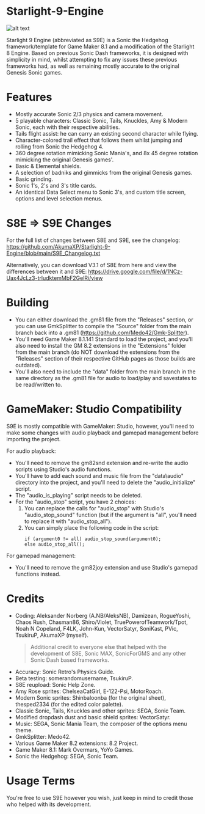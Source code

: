 # Starlight-9-Engine
![alt text](https://cdn.discordapp.com/attachments/1010298152106086540/1185522850229125211/Logo.png)

Starlight 9 Engine (abbreviated as S9E) is a Sonic the Hedgehog framework/template for Game Maker 8.1 and a modification of the Starlight 8 Engine.
Based on previous Sonic Dash frameworks, it is designed with simplicity in mind, whilst attempting to fix any issues these previous frameworks had, as well as remaining mostly accurate to the original Genesis Sonic games.

# Features
- Mostly accurate Sonic 2/3 physics and camera movement.
- 5 playable characters: Classic Sonic, Tails, Knuckles, Amy & Modern Sonic, each with their respective abilities.
- Tails flight assist: he can carry an existing second character while flying.
- Character-colored trail effect that follows them whilst jumping and rolling from Sonic the Hedgehog 4.
- 360 degree rotation mimicking Sonic Mania's, and 8x 45 degree rotation mimicking the original Genesis games'.
- Basic & Elemental shields.
- A selection of badniks and gimmicks from the original Genesis games.
- Basic grinding.
- Sonic 1's, 2's and 3's title cards.
- An identical Data Select menu to Sonic 3's, and custom title screen, options and level selection menus.

# S8E => S9E Changes
For the full list of changes between S8E and S9E, see the changelog:
https://github.com/AkumaXP/Starlight-9-Engine/blob/main/S9E_Changelog.txt

Alternatively, you can download V3.1 of S8E from here and view the differences between it and S9E:
https://drive.google.com/file/d/1NCz-Uax4JcLz3-trludktemMbF2GelRi/view

# Building
- You can either download the .gm81 file from the "Releases" section, or you can use GmkSplitter to compile the "Source" folder from the main branch back into a .gm81 (https://github.com/Medo42/Gmk-Splitter).
- You'll need Game Maker 8.1.141 Standard to load the project, and you'll also need to install the GM 8.2 extensions in the "Extensions" folder from the main branch (do NOT download the extensions from the "Releases" section of their respective GitHub pages as those builds are outdated).
- You'll also need to include the "data" folder from the main branch in the same directory as the .gm81 file for audio to load/play and savestates to be read/written to.

# GameMaker: Studio Compatibility
S9E is mostly compatible with GameMaker: Studio, however, you'll need to make some changes with audio playback and gamepad management before importing the project.

For audio playback:
- You'll need to remove the gm82snd extension and re-write the audio scripts using Studio's audio functions.
- You'll have to add each sound and music file from the "data\audio" directory into the project, and you'll need to delete the "audio_initialize" script.
- The "audio_is_playing" script needs to be deleted.
- For the "audio_stop" script, you have 2 choices:
  1. You can replace the calls for "audio_stop" with Studio's "audio_stop_sound" function (but if the argument is "all", you'll need to replace it with "audio_stop_all").
  2. You can simply place the following code in the script:
     ```
     if (argument0 != all) audio_stop_sound(argument0);
     else audio_stop_all();
     ```

For gamepad management:
- You'll need to remove the gm82joy extension and use Studio's gamepad functions instead.

# Credits
- Coding: Aleksander Norberg (A.NB/AleksNB), Damizean, RogueYoshi, Chaos Rush, Chasman86, Shiro/Violet, TruePowerofTeamwork/Tpot, Noah N Copeland, F4LK, John-Kun, VectorSatyr, SoniKast, PVic, TsukiruP, AkumaXP (myself).
  > Additional credit to everyone else that helped with the development of S8E, Sonic MAX, SonicForGMS and any other Sonic Dash based frameworks.
- Accuracy: Sonic Retro's Physics Guide.
- Beta testing: somerandomusername, TsukiruP.
- S8E reupload: Sonic Help Zone.
- Amy Rose sprites: ChelseaCatGirl, E-122-Psi, MotorRoach.
- Modern Sonic sprites: Shinbaloonba (for the original sheet), thesped2334 (for the edited color palette).
- Classic Sonic, Tails, Knuckles and other sprites: SEGA, Sonic Team.
- Modified dropdash dust and basic shield sprites: VectorSatyr.
- Music: SEGA, Sonic Mania Team, the composer of the options menu theme.
- GmkSplitter: Medo42.
- Various Game Maker 8.2 extensions: 8.2 Project.
- Game Maker 8.1: Mark Overmars, YoYo Games.
- Sonic the Hedgehog: SEGA, Sonic Team.

# Usage Terms
You're free to use S9E however you wish, just keep in mind to credit those who helped with its development.